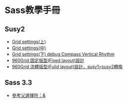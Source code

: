 Sass教學手冊
====================

Susy2
--------------------------

* [Grid settings(上)](docs/susy2/1.markdown)
* [Grid settings(中)](docs/susy2/2.markdown)
* [Grid settings(下) debug Compass Vertical Rhythm ](docs/susy2/3.markdown)
* [960Grid 固定版型(Fixed layout)設計](docs/susy2/4.markdown)
* [960Grid 流體版型(Fulid layout)設計，susy1>susy2轉換](docs/susy2/5.markdown)


Sass 3.3
--------------------------
* [參考父選擇符：&](docs/Sass3.3/1.markdown)